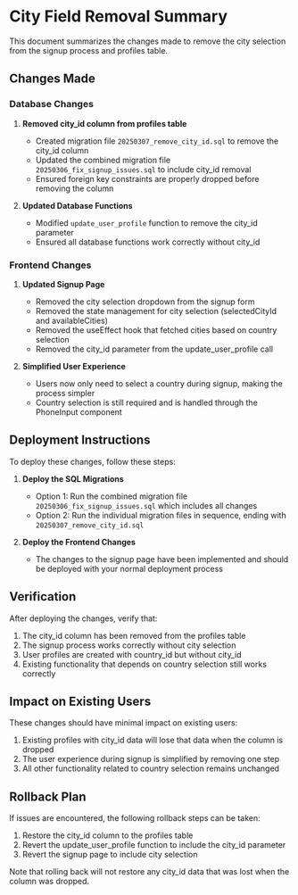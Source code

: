 # City Field Removal Summary

This document summarizes the changes made to remove the city selection from the signup process and profiles table.

## Changes Made

### Database Changes

1. **Removed city_id column from profiles table**
   - Created migration file `20250307_remove_city_id.sql` to remove the city_id column
   - Updated the combined migration file `20250306_fix_signup_issues.sql` to include city_id removal
   - Ensured foreign key constraints are properly dropped before removing the column

2. **Updated Database Functions**
   - Modified `update_user_profile` function to remove the city_id parameter
   - Ensured all database functions work correctly without city_id

### Frontend Changes

1. **Updated Signup Page**
   - Removed the city selection dropdown from the signup form
   - Removed the state management for city selection (selectedCityId and availableCities)
   - Removed the useEffect hook that fetched cities based on country selection
   - Removed the city_id parameter from the update_user_profile call

2. **Simplified User Experience**
   - Users now only need to select a country during signup, making the process simpler
   - Country selection is still required and is handled through the PhoneInput component

## Deployment Instructions

To deploy these changes, follow these steps:

1. **Deploy the SQL Migrations**
   - Option 1: Run the combined migration file `20250306_fix_signup_issues.sql` which includes all changes
   - Option 2: Run the individual migration files in sequence, ending with `20250307_remove_city_id.sql`

2. **Deploy the Frontend Changes**
   - The changes to the signup page have been implemented and should be deployed with your normal deployment process

## Verification

After deploying the changes, verify that:

1. The city_id column has been removed from the profiles table
2. The signup process works correctly without city selection
3. User profiles are created with country_id but without city_id
4. Existing functionality that depends on country selection still works correctly

## Impact on Existing Users

These changes should have minimal impact on existing users:

1. Existing profiles with city_id data will lose that data when the column is dropped
2. The user experience during signup is simplified by removing one step
3. All other functionality related to country selection remains unchanged

## Rollback Plan

If issues are encountered, the following rollback steps can be taken:

1. Restore the city_id column to the profiles table
2. Revert the update_user_profile function to include the city_id parameter
3. Revert the signup page to include city selection

Note that rolling back will not restore any city_id data that was lost when the column was dropped.
